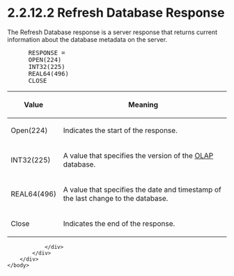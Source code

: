 <html dir="LTR" xmlns:mshelp="http://msdn.microsoft.com/mshelp" xmlns:ddue="http://ddue.schemas.microsoft.com/authoring/2003/5" xmlns:xlink="http://www.w3.org/1999/xlink" xmlns:tool="http://www.microsoft.com/tooltip">
    <head>
        <meta http-equiv="Content-Type" content="text/html; CHARSET=utf-8"></meta>
        <meta name="save" content="history"></meta>
        <title>2.2.12.2 Refresh Database Response</title>
        <xml>
            <mshelp:toctitle title="2.2.12.2 Refresh Database Response"></mshelp:toctitle>
            <mshelp:rltitle title="[MS-SSAS8]: Refresh Database Response"></mshelp:rltitle>
            <mshelp:keyword index="A" term="45735b4a-ad52-4631-b64b-596c3e10d28d"></mshelp:keyword>
            <mshelp:attr name="DCSext.ContentType" value="open specification"></mshelp:attr>
            <mshelp:attr name="AssetID" value="45735b4a-ad52-4631-b64b-596c3e10d28d"></mshelp:attr>
            <mshelp:attr name="TopicType" value="kbRef"></mshelp:attr>
            <mshelp:attr name="DCSext.Title" value="[MS-SSAS8]: Refresh Database Response" />
        </xml>
    </head>
    <body>
        <div id="header">
            <h1 class="heading">2.2.12.2 Refresh Database Response</h1>
        </div>
        <div id="mainSection">
            <div id="mainBody">
                <div id="allHistory" class="saveHistory"></div>
                <div id="sectionSection0" class="section" name="collapseableSection">
                    

<p>The Refresh Database response is a server response that
returns current information about the database metadata on the
server.           </p>

<dl>
<dd>
<div><pre> RESPONSE =
 OPEN(224)
 INT32(225)
 REAL64(496)
 CLOSE
</pre></div>
</dd></dl>

<table>
 <thead>
  <tr>
   <th>
   <p>Value</p>
   </th>
   <th>
   <p>Meaning</p>
   </th>
  </tr>
 </thead>
 <tr>
  <td>
  <p>Open(224)</p>
  </td>
  <td>
  <p>Indicates the start of the response.</p>
  </td>
 </tr>
 <tr>
  <td>
  <p>INT32(225)</p>
  </td>
  <td>
  <p>A value that specifies the version of the <a href="c527450b-f5bd-424b-8c98-ba6365288f35.htm#gt_055c223a-52f1-4d41-b95b-d7c60eaa388f">OLAP</a> database.</p>
  </td>
 </tr>
 <tr>
  <td>
  <p>REAL64(496)</p>
  </td>
  <td>
  <p>A value that specifies the date and timestamp of the
  last change to the database.</p>
  </td>
 </tr>
 <tr>
  <td>
  <p>Close</p>
  </td>
  <td>
  <p>Indicates the end of the response.</p>
  </td>
 </tr>
</table>

<p> </p>


                </div>
            </div>
        </div>
    </body>
</html>